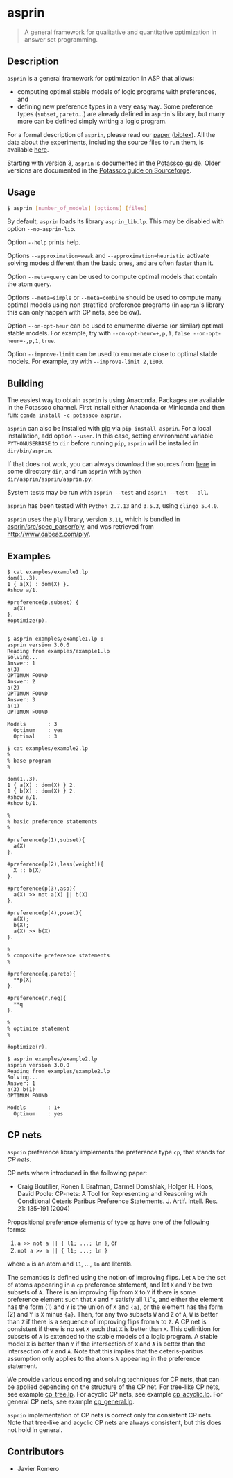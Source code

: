 # asprin
> A general framework for qualitative and quantitative optimization in answer set programming.

## Description
`asprin` is a general framework for optimization in ASP that allows:
* computing optimal stable models of logic programs with preferences, and
* defining new preference types in a very easy way.
Some preference types (`subset`, `pareto`...) are already defined in `asprin`'s library,
but many more can be defined simply writing a logic program.

For a formal description of `asprin`, please read our [paper](https://www.cs.uni-potsdam.de/wv/publications/DBLP_conf/aaai/BrewkaD0S15.pdf) ([bibtex](https://www.cs.uni-potsdam.de/wv/publications/DBLP_conf/aaai/BrewkaD0S15.html)). All the data about the experiments, including the source files to run them, is available [here](https://github.com/potassco/asprin/releases/download/v1/benchmarks.zip).

Starting with version 3, `asprin` is documented in the [Potassco guide](https://github.com/potassco/guide/releases/).
Older versions are documented in the [Potassco guide on Sourceforge](https://sourceforge.net/projects/potassco/files/guide/).


## Usage
```bash
$ asprin [number_of_models] [options] [files]
```
By default, `asprin` loads its library `asprin_lib.lp`. This may be disabled with option `--no-asprin-lib`.

Option `--help` prints help.

Options `--approximation=weak` and `--approximation=heuristic` activate solving modes different than the basic ones, 
and are often faster than it.

Option `--meta=query` can be used to compute optimal models that contain the atom `query`. 

Options `--meta=simple` or `--meta=combine` should be used to compute many optimal models using
non stratified preference programs (in `asprin`'s library this can only happen with CP nets, see below).

Option `--on-opt-heur` can be used to enumerate diverse (or similar) optimal stable models. 
For example, try with `--on-opt-heur=+,p,1,false --on-opt-heur=-,p,1,true`.

Option `--improve-limit` can be used to enumerate close to optimal stable models.
For example, try with `--improve-limit 2,1000`.

## Building

<!--- TO BE CHANGED -->
The easiest way to obtain `asprin` is using Anaconda. 
Packages are available in the Potassco channel.
First install either Anaconda or Miniconda and then run: 
`conda install -c potassco asprin`.
<!---               -->

`asprin` can also be installed with [pip](https://pip.pypa.io) via
```pip install asprin```. 
For a local installation, add option ```--user```.
In this case, setting environment variable `PYTHONUSERBASE` to `dir` before running `pip`, 
`asprin` will be installed in `dir/bin/asprin`.

<!--- TO BE CHANGED -->
If that does not work, 
you can always download the sources from 
[here](https://github.com/potassco/asprin/releases/download/v3.1.0/asprin-3.1.0.tar.gz) in some directory `dir`,
and run `asprin` with `python dir/asprin/asprin/asprin.py`.
<!---               -->

System tests may be run with ```asprin --test``` and ```asprin --test --all```.

`asprin` has been tested with `Python 2.7.13` and `3.5.3`, using `clingo 5.4.0`.

```asprin``` uses the `ply` library, version `3.11`,
which is bundled in [asprin/src/spec_parser/ply](https://github.com/potassco/asprin/tree/master/asprin/src/spec_parser/ply),
and was retrieved from http://www.dabeaz.com/ply/.

## Examples
```
$ cat examples/example1.lp
dom(1..3).
1 { a(X) : dom(X) }.
#show a/1.

#preference(p,subset) { 
  a(X)
}.
#optimize(p).


$ asprin examples/example1.lp 0
asprin version 3.0.0
Reading from examples/example1.lp
Solving...
Answer: 1
a(3)
OPTIMUM FOUND
Answer: 2
a(2)
OPTIMUM FOUND
Answer: 3
a(1)
OPTIMUM FOUND

Models       : 3
  Optimum    : yes
  Optimal    : 3

$ cat examples/example2.lp
%
% base program
%

dom(1..3).
1 { a(X) : dom(X) } 2.
1 { b(X) : dom(X) } 2.
#show a/1.
#show b/1.

%
% basic preference statements
%

#preference(p(1),subset){
  a(X)
}.

#preference(p(2),less(weight)){
  X :: b(X)
}.

#preference(p(3),aso){
  a(X) >> not a(X) || b(X)
}.

#preference(p(4),poset){
  a(X);
  b(X);
  a(X) >> b(X)
}.

%
% composite preference statements
%

#preference(q,pareto){
  **p(X)
}.

#preference(r,neg){
  **q
}.

%
% optimize statement
%

#optimize(r).

$ asprin examples/example2.lp 
asprin version 3.0.0
Reading from examples/example2.lp
Solving...
Answer: 1
a(3) b(1)
OPTIMUM FOUND

Models       : 1+
  Optimum    : yes
```

## CP nets

`asprin` preference library implements the preference type `cp`,
that stands for *CP nets*.

CP nets where introduced in the following paper:
*  Craig Boutilier, Ronen I. Brafman, Carmel Domshlak, Holger H. Hoos, David Poole:
CP-nets: A Tool for Representing and Reasoning with Conditional Ceteris Paribus Preference Statements. 
J. Artif. Intell. Res. 21: 135-191 (2004)

Propositional preference elements of type `cp` have one of the following forms:
1. `a >> not a || { l1; ...; ln }`, or
2. `not a >> a || { l1; ...; ln }`

where `a` is an atom and `l1`, ..., `ln` are literals.

The semantics is defined using the notion of improving flips.
Let `A` be the set of atoms appearing in a `cp` preference statement,
and let `X` and `Y` be two subsets of `A`.
There is an improving flip from `X` to `Y` if 
there is some preference element such that `X` and `Y` satisfy all `li`'s, and either
the element has the form (1) and `Y` is the union of `X` and `{a}`, 
or 
the element has the form (2) and `Y` is `X` minus `{a}`.
Then, for any two subsets `W` and `Z` of `A`,
`W` is better than `Z` if there is a sequence of improving flips from `W` to `Z`.
A CP net is consistent if there is no set `X` such that `X` is better than `X`.
This definition for subsets of `A` is extended to the stable models of a logic program.
A stable model `X` is better than `Y` if 
the intersection of `X` and `A` is better than the intersection of `Y` and `A`.
Note that this implies that the ceteris-paribus assumption only applies to the atoms `A`
appearing in the preference statement.

We provide various encoding and solving techniques for CP nets, 
that can be applied depending on the structure of the CP net.
For tree-like CP nets, see example [cp_tree.lp](https://github.com/potassco/asprin/blob/master/asprin/examples/cp_tree.lp).
For acyclic CP nets, see example [cp_acyclic.lp](https://github.com/potassco/asprin/blob/master/asprin/examples/cp_acyclic.lp).
For general CP nets, see example [cp_general.lp](https://github.com/potassco/asprin/blob/master/asprin/examples/cp_general.lp).

`asprin` implementation of CP nets is correct only for consistent CP nets.
Note that tree-like and acyclic CP nets are always consistent, but this does not hold in general.


## Contributors

* Javier Romero

